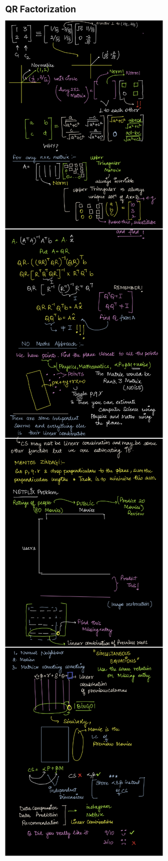 # QR Factorization


![QR Factorization](/assets/images/note1.png)
![QR Factorization](/assets/images/note2.png)
![QR Factorization](/assets/images/note3.png)
![QR Factorization](/assets/images/note4.png)


